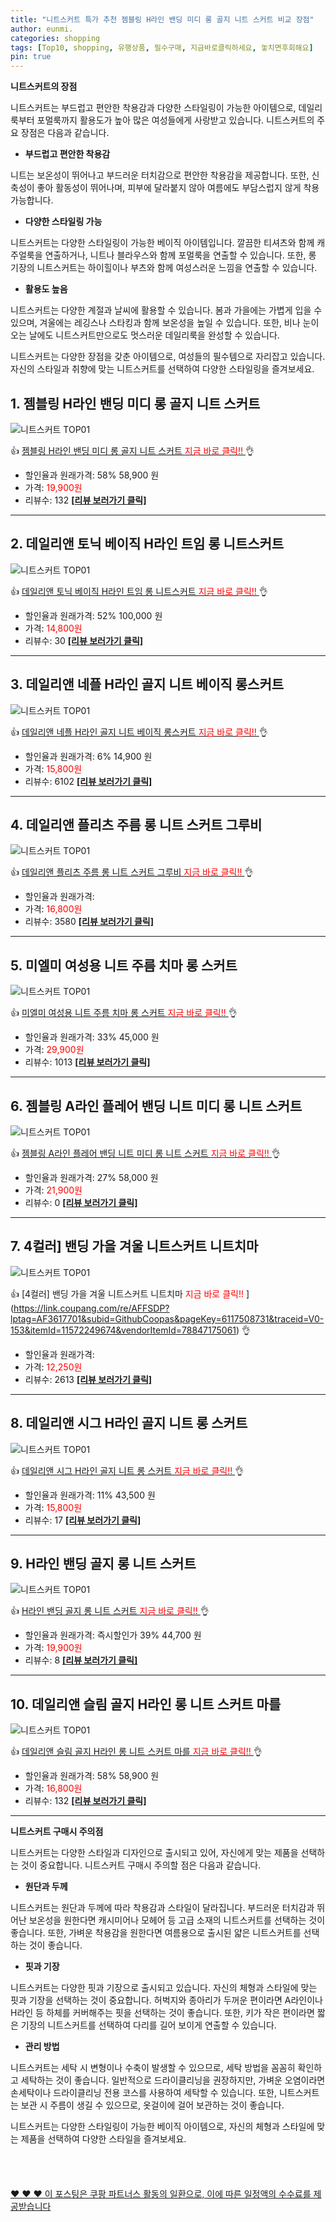 ```yaml
---
title: "니트스커트 특가 추천 젬블링 H라인 밴딩 미디 롱 골지 니트 스커트 비교 장점"
author: eunmi.
categories: shopping
tags: [Top10, shopping, 유행상품, 필수구매, 지금바로클릭하세요, 놓치면후회해요]
pin: true
---
```

**니트스커트의 장점**

니트스커트는 부드럽고 편안한 착용감과 다양한 스타일링이 가능한 아이템으로, 데일리룩부터 포멀룩까지 활용도가 높아 많은 여성들에게 사랑받고 있습니다. 니트스커트의 주요 장점은 다음과 같습니다.

* **부드럽고 편안한 착용감**

니트는 보온성이 뛰어나고 부드러운 터치감으로 편안한 착용감을 제공합니다. 또한, 신축성이 좋아 활동성이 뛰어나며, 피부에 달라붙지 않아 여름에도 부담스럽지 않게 착용 가능합니다.

* **다양한 스타일링 가능**

니트스커트는 다양한 스타일링이 가능한 베이직 아이템입니다. 깔끔한 티셔츠와 함께 캐주얼룩을 연출하거나, 니트나 블라우스와 함께 포멀룩을 연출할 수 있습니다. 또한, 롱 기장의 니트스커트는 하이힐이나 부츠와 함께 여성스러운 느낌을 연출할 수 있습니다.

* **활용도 높음**

니트스커트는 다양한 계절과 날씨에 활용할 수 있습니다. 봄과 가을에는 가볍게 입을 수 있으며, 겨울에는 레깅스나 스타킹과 함께 보온성을 높일 수 있습니다. 또한, 비나 눈이 오는 날에도 니트스커트만으로도 멋스러운 데일리룩을 완성할 수 있습니다.

니트스커트는 다양한 장점을 갖춘 아이템으로, 여성들의 필수템으로 자리잡고 있습니다. 자신의 스타일과 취향에 맞는 니트스커트를 선택하여 다양한 스타일링을 즐겨보세요.

   

## 1. 젬블링 H라인 밴딩 미디 롱 골지 니트 스커트

![니트스커트 TOP01](https://thumbnail6.coupangcdn.com/thumbnails/remote/230x230ex/image/retail/images/4864474887056872-543a5c21-8cd9-4249-8e80-91919794a0e6.jpg)


👍 [젬블링 H라인 밴딩 미디 롱 골지 니트 스커트 <font color=red> 지금 바로 클릭!! </font> ](https://link.coupang.com/re/AFFSDP?lptag=AF3617701&subid=GithubCoopas&pageKey=7571640409&traceid=V0-153&itemId=19969673225&vendorItemId=87068204989) 👌 


- 할인율과 원래가격: 58%  58,900   원
- 가격: <span style='color:red'>19,900원</span>
- 리뷰수: 132  [**[리뷰 보러가기 클릭]**](https://link.coupang.com/re/AFFSDP?lptag=AF3617701&subid=GithubCoopas&pageKey=7571640409&traceid=V0-153&itemId=19969673225&vendorItemId=87068204989)

---


   

## 2. 데일리앤 토닉 베이직 H라인 트임 롱 니트스커트

![니트스커트 TOP01](https://thumbnail6.coupangcdn.com/thumbnails/remote/230x230ex/image/vendor_inventory/6673/2834d4dafe94b0a9130833e71ff8107afd2699ae47cabaad5f99b1b17969.jpg)


👍 [데일리앤 토닉 베이직 H라인 트임 롱 니트스커트 <font color=red> 지금 바로 클릭!! </font> ](https://link.coupang.com/re/AFFSDP?lptag=AF3617701&subid=GithubCoopas&pageKey=6109074930&traceid=V0-153&itemId=11501921608&vendorItemId=78777128606) 👌 


- 할인율과 원래가격: 52%  100,000   원
- 가격: <span style='color:red'>14,800원</span>
- 리뷰수: 30  [**[리뷰 보러가기 클릭]**](https://link.coupang.com/re/AFFSDP?lptag=AF3617701&subid=GithubCoopas&pageKey=6109074930&traceid=V0-153&itemId=11501921608&vendorItemId=78777128606)

---


   

## 3. 데일리앤 네플 H라인 골지 니트 베이직 롱스커트

![니트스커트 TOP01](https://thumbnail7.coupangcdn.com/thumbnails/remote/230x230ex/image/vendor_inventory/5e20/6637198c3bd6e9ecabec859bcb1b5253ddee2b233856d3de6d1b1950d45d.jpg)


👍 [데일리앤 네플 H라인 골지 니트 베이직 롱스커트 <font color=red> 지금 바로 클릭!! </font> ](https://link.coupang.com/re/AFFSDP?lptag=AF3617701&subid=GithubCoopas&pageKey=4624967357&traceid=V0-153&itemId=5736961646&vendorItemId=73035658558) 👌 


- 할인율과 원래가격: 6%  14,900   원
- 가격: <span style='color:red'>15,800원</span>
- 리뷰수: 6102  [**[리뷰 보러가기 클릭]**](https://link.coupang.com/re/AFFSDP?lptag=AF3617701&subid=GithubCoopas&pageKey=4624967357&traceid=V0-153&itemId=5736961646&vendorItemId=73035658558)

---


   

## 4. 데일리앤 플리츠 주름 롱 니트 스커트 그루비

![니트스커트 TOP01](https://thumbnail7.coupangcdn.com/thumbnails/remote/230x230ex/image/vendor_inventory/e3f0/bae3a692fece64d228def75b4367124d962480bb466e041ad64e1bbeea35.jpg)


👍 [데일리앤 플리츠 주름 롱 니트 스커트 그루비 <font color=red> 지금 바로 클릭!! </font> ](https://link.coupang.com/re/AFFSDP?lptag=AF3617701&subid=GithubCoopas&pageKey=6232734758&traceid=V0-153&itemId=12535072775&vendorItemId=79803498566) 👌 


- 할인율과 원래가격: 
- 가격: <span style='color:red'>16,800원</span>
- 리뷰수: 3580  [**[리뷰 보러가기 클릭]**](https://link.coupang.com/re/AFFSDP?lptag=AF3617701&subid=GithubCoopas&pageKey=6232734758&traceid=V0-153&itemId=12535072775&vendorItemId=79803498566)

---


   

## 5. 미엘미 여성용 니트 주름 치마 롱 스커트

![니트스커트 TOP01](https://thumbnail9.coupangcdn.com/thumbnails/remote/230x230ex/image/vendor_inventory/2f52/2be17cd4cb5ae1efae5abb8ac4d947baba20e919d4191462e513eb450bd2.jpg)


👍 [미엘미 여성용 니트 주름 치마 롱 스커트 <font color=red> 지금 바로 클릭!! </font> ](https://link.coupang.com/re/AFFSDP?lptag=AF3617701&subid=GithubCoopas&pageKey=7581201654&traceid=V0-153&itemId=20013084385&vendorItemId=87109938051) 👌 


- 할인율과 원래가격: 33%  45,000   원
- 가격: <span style='color:red'>29,900원</span>
- 리뷰수: 1013  [**[리뷰 보러가기 클릭]**](https://link.coupang.com/re/AFFSDP?lptag=AF3617701&subid=GithubCoopas&pageKey=7581201654&traceid=V0-153&itemId=20013084385&vendorItemId=87109938051)

---


   

## 6. 젬블링 A라인 플레어 밴딩 니트 미디 롱 니트 스커트

![니트스커트 TOP01](https://thumbnail8.coupangcdn.com/thumbnails/remote/230x230ex/image/retail/images/4864475222272050-30654648-2175-4201-a0b3-3eddeb64981f.jpg)


👍 [젬블링 A라인 플레어 밴딩 니트 미디 롱 니트 스커트 <font color=red> 지금 바로 클릭!! </font> ](https://link.coupang.com/re/AFFSDP?lptag=AF3617701&subid=GithubCoopas&pageKey=7568491075&traceid=V0-153&itemId=19954481895&vendorItemId=87053364265) 👌 


- 할인율과 원래가격: 27%  58,000   원
- 가격: <span style='color:red'>21,900원</span>
- 리뷰수: 0  [**[리뷰 보러가기 클릭]**](https://link.coupang.com/re/AFFSDP?lptag=AF3617701&subid=GithubCoopas&pageKey=7568491075&traceid=V0-153&itemId=19954481895&vendorItemId=87053364265)

---


   

## 7. 4컬러] 밴딩 가을 겨울 니트스커트 니트치마

![니트스커트 TOP01](https://thumbnail6.coupangcdn.com/thumbnails/remote/230x230ex/image/vendor_inventory/e549/281524ae8cf0476c12ad2867afac64fe9cd4b88dd7dfad1babcba24b2361.jpg)


👍 [4컬러] 밴딩 가을 겨울 니트스커트 니트치마 <font color=red> 지금 바로 클릭!! </font> ](https://link.coupang.com/re/AFFSDP?lptag=AF3617701&subid=GithubCoopas&pageKey=6117508731&traceid=V0-153&itemId=11572249674&vendorItemId=78847175061) 👌 


- 할인율과 원래가격: 
- 가격: <span style='color:red'>12,250원</span>
- 리뷰수: 2613  [**[리뷰 보러가기 클릭]**](https://link.coupang.com/re/AFFSDP?lptag=AF3617701&subid=GithubCoopas&pageKey=6117508731&traceid=V0-153&itemId=11572249674&vendorItemId=78847175061)

---


   

## 8. 데일리앤 시그 H라인 골지 니트 롱 스커트

![니트스커트 TOP01](https://thumbnail10.coupangcdn.com/thumbnails/remote/230x230ex/image/vendor_inventory/8de0/7b0d5452587ebc2502be1893906982246234e59f52e8558e0f3655b6c8b2.jpg)


👍 [데일리앤 시그 H라인 골지 니트 롱 스커트 <font color=red> 지금 바로 클릭!! </font> ](https://link.coupang.com/re/AFFSDP?lptag=AF3617701&subid=GithubCoopas&pageKey=6889871152&traceid=V0-153&itemId=16538023552&vendorItemId=83724775434) 👌 


- 할인율과 원래가격: 11%  43,500   원
- 가격: <span style='color:red'>15,800원</span>
- 리뷰수: 17  [**[리뷰 보러가기 클릭]**](https://link.coupang.com/re/AFFSDP?lptag=AF3617701&subid=GithubCoopas&pageKey=6889871152&traceid=V0-153&itemId=16538023552&vendorItemId=83724775434)

---


   

## 9. H라인 밴딩 골지 롱 니트 스커트

![니트스커트 TOP01](https://thumbnail7.coupangcdn.com/thumbnails/remote/230x230ex/image/vendor_inventory/d76a/d14ddab6fbdbc766be45ab3aa23564d0e28e4369c3b10abafcd92bb2a4c8.jpg)


👍 [H라인 밴딩 골지 롱 니트 스커트 <font color=red> 지금 바로 클릭!! </font> ](https://link.coupang.com/re/AFFSDP?lptag=AF3617701&subid=GithubCoopas&pageKey=7662992599&traceid=V0-153&itemId=20420307361&vendorItemId=87500438168) 👌 


- 할인율과 원래가격: 즉시할인가 39%  44,700   원
- 가격: <span style='color:red'>19,900원</span>
- 리뷰수: 8  [**[리뷰 보러가기 클릭]**](https://link.coupang.com/re/AFFSDP?lptag=AF3617701&subid=GithubCoopas&pageKey=7662992599&traceid=V0-153&itemId=20420307361&vendorItemId=87500438168)

---


   

## 10. 데일리앤 슬림 골지 H라인 롱 니트 스커트 마를

![니트스커트 TOP01](https://thumbnail10.coupangcdn.com/thumbnails/remote/230x230ex/image/vendor_inventory/d94e/3de55dae4f31ab15abf5cf09fea8d75ddd5f0bc0b75b0043952881904133.jpg)


👍 [데일리앤 슬림 골지 H라인 롱 니트 스커트 마를 <font color=red> 지금 바로 클릭!! </font> ](https://link.coupang.com/re/AFFSDP?lptag=AF3617701&subid=GithubCoopas&pageKey=6734493166&traceid=V0-153&itemId=15701201760&vendorItemId=82915728699) 👌 


- 할인율과 원래가격: 58%  58,900   원
- 가격: <span style='color:red'>16,800원</span>
- 리뷰수: 132  [**[리뷰 보러가기 클릭]**](https://link.coupang.com/re/AFFSDP?lptag=AF3617701&subid=GithubCoopas&pageKey=6734493166&traceid=V0-153&itemId=15701201760&vendorItemId=82915728699)

---
**니트스커트 구매시 주의점**

니트스커트는 다양한 스타일과 디자인으로 출시되고 있어, 자신에게 맞는 제품을 선택하는 것이 중요합니다. 니트스커트 구매시 주의할 점은 다음과 같습니다.

* **원단과 두께**

니트스커트는 원단과 두께에 따라 착용감과 스타일이 달라집니다. 부드러운 터치감과 뛰어난 보온성을 원한다면 캐시미어나 모헤어 등 고급 소재의 니트스커트를 선택하는 것이 좋습니다. 또한, 가벼운 착용감을 원한다면 여름용으로 출시된 얇은 니트스커트를 선택하는 것이 좋습니다.

* **핏과 기장**

니트스커트는 다양한 핏과 기장으로 출시되고 있습니다. 자신의 체형과 스타일에 맞는 핏과 기장을 선택하는 것이 중요합니다. 허벅지와 종아리가 두꺼운 편이라면 A라인이나 H라인 등 하체를 커버해주는 핏을 선택하는 것이 좋습니다. 또한, 키가 작은 편이라면 짧은 기장의 니트스커트를 선택하여 다리를 길어 보이게 연출할 수 있습니다.

* **관리 방법**

니트스커트는 세탁 시 변형이나 수축이 발생할 수 있으므로, 세탁 방법을 꼼꼼히 확인하고 세탁하는 것이 좋습니다. 일반적으로 드라이클리닝을 권장하지만, 가벼운 오염이라면 손세탁이나 드라이클리닝 전용 코스를 사용하여 세탁할 수 있습니다. 또한, 니트스커트는 보관 시 주름이 생길 수 있으므로, 옷걸이에 걸어 보관하는 것이 좋습니다.

니트스커트는 다양한 스타일링이 가능한 베이직 아이템으로, 자신의 체형과 스타일에 맞는 제품을 선택하여 다양한 스타일을 즐겨보세요.<br><br><br><br><br> [ ❤ ❤ ❤ 이 포스팅은 쿠팡 파트너스 활동의 일환으로, 이에 따른 일정액의 수수료를 제공받습니다](https://link.coupang.com/a/bcEFyh)